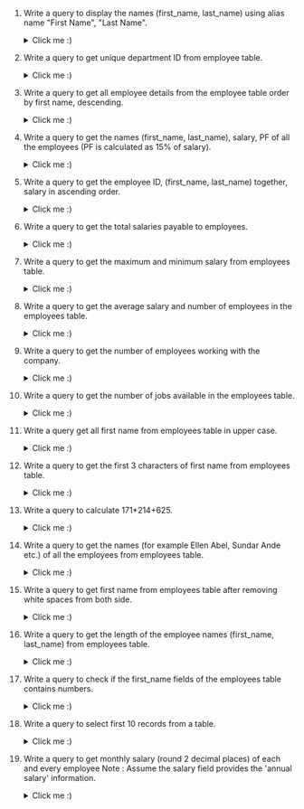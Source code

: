 1. Write a query to display the names (first_name, last_name) using alias name "First Name", "Last Name". 
    <details>
      <summary>Click me :)</summary>

    ```sql
    mysql> SELECT first_name AS "First Name", last_name AS "Last Name"
        -> FROM emp
        -> LIMIT 10;

      +------------+-----------+
      | First Name | Last Name |
      +------------+-----------+
      | Steven     | King      |
      | Neena      | Kochhar   |
      | Lex        | De Haan   |
      | Alexander  | Hunold    |
      | Bruce      | Ernst     |
      | David      | Austin    |
      | Valli      | Pataballa |
      | Diana      | Lorentz   |
      | Nancy      | Greenberg |
      | Daniel     | Faviet    |
      +------------+-----------+
    ```
    </details> 
2. Write a query to get unique department ID from employee table.
    <details>
      <summary>Click me :)</summary>

    ```sql
    mysql> SELECT DISTINCT dep_id
        -> FROM emp;

      +--------+
      | dep_id |
      +--------+
      |      0 |
      |     10 |
      |     20 |
      |     30 |
      |     40 |
      |     50 |
      |     60 |
      |     70 |
      |     80 |
      |     90 |
      |    100 |
      |    110 |
      +--------+
    ```
    </details> 
3. Write a query to get all employee details from the employee table order by first name, descending.
    <details>
      <summary>Click me :)</summary>

    ```sql
    mysql> SELECT *
    -> FROM emp
    -> ORDER BY first_name DESC
    -> LIMIT 10;
    
      +--------+------------+-----------+----------+--------------------+------------+------------+---------+----------+--------+--------+
      | emp_id | first_name | last_name | email    | phone_no           | hire_date  | job_id     | salary  | comm_pct | mgr_id | dep_id |
      +--------+------------+-----------+----------+--------------------+------------+------------+---------+----------+--------+--------+
      |    180 | Winston    | Taylor    | WTAYLOR  | 650.507.9876       | 1987-09-05 | SH_CLERK   | 3200.00 |     0.00 |    120 |     50 |
      |    171 | William    | Smith     | WSMITH   | 011.44.1343.629268 | 1987-08-27 | SA_REP     | 7400.00 |     0.15 |    148 |     80 |
      |    206 | William    | Gietz     | WGIETZ   | 515.123.8181       | 1987-10-01 | AC_ACCOUNT | 8300.00 |     0.00 |    205 |    110 |
      |    195 | Vance      | Jones     | VJONES   | 650.501.4876       | 1987-09-20 | SH_CLERK   | 2800.00 |     0.00 |    123 |     50 |
      |    106 | Valli      | Pataballa | VPATABAL | 590.423.4560       | 1987-06-23 | IT_PROG    | 4800.00 |     0.00 |    103 |     60 |
      |    141 | Trenna     | Rajs      | TRAJS    | 650.121.8009       | 1987-07-28 | ST_CLERK   | 3500.00 |     0.00 |    124 |     50 |
      |    132 | TJ         | Olson     | TJOLSON  | 650.124.8234       | 1987-07-19 | ST_CLERK   | 2100.00 |     0.00 |    121 |     50 |
      |    190 | Timothy    | Gates     | TGATES   | 650.505.3876       | 1987-09-15 | SH_CLERK   | 2900.00 |     0.00 |    122 |     50 |
      |    170 | Tayler     | Fox       | TFOX     | 011.44.1343.729268 | 1987-08-26 | SA_REP     | 9600.00 |     0.20 |    148 |     80 |
      |    203 | Susan      | Mavris    | SMAVRIS  | 515.123.7777       | 1987-09-28 | HR_REP     | 6500.00 |     0.00 |    101 |     40 |
      +--------+------------+-----------+----------+--------------------+------------+------------+---------+----------+--------+--------+
    ```
    </details> 
4. Write a query to get the names (first_name, last_name), salary, PF of all the employees (PF is calculated as 15% of salary).
    <details>
      <summary>Click me :)</summary>

    ```sql
    mysql> SELECT first_name, last_name, salary, salary*15/100 AS PF
        -> FROM emp
        -> LIMIT 15;

      +-------------+-----------+----------+-------------+
      | first_name  | last_name | salary   | PF          |
      +-------------+-----------+----------+-------------+
      | Steven      | King      | 24000.00 | 3600.000000 |
      | Neena       | Kochhar   | 17000.00 | 2550.000000 |
      | Lex         | De Haan   | 17000.00 | 2550.000000 |
      | Alexander   | Hunold    |  9000.00 | 1350.000000 |
      | Bruce       | Ernst     |  6000.00 |  900.000000 |
      | David       | Austin    |  4800.00 |  720.000000 |
      | Valli       | Pataballa |  4800.00 |  720.000000 |
      | Diana       | Lorentz   |  4200.00 |  630.000000 |
      | Nancy       | Greenberg | 12000.00 | 1800.000000 |
      | Daniel      | Faviet    |  9000.00 | 1350.000000 |
      | John        | Chen      |  8200.00 | 1230.000000 |
      | Ismael      | Sciarra   |  7700.00 | 1155.000000 |
      | Jose Manuel | Urman     |  7800.00 | 1170.000000 |
      | Luis        | Popp      |  6900.00 | 1035.000000 |
      | Den         | Raphaely  | 11000.00 | 1650.000000 |
      +-------------+-----------+----------+-------------+
    ```
    </details> 
5. Write a query to get the employee ID, (first_name, last_name) together, salary in ascending order.
    <details>
      <summary>Click me :)</summary>

    ```sql
    mysql> SELECT emp_id, CONCAT(first_name,' ',last_name) AS Name, Salary
        -> FROM emp
        -> ORDER BY salary ASC
        -> LIMIT 20;

      +--------+-------------------+---------+
      | emp_id | Name              | Salary  |
      +--------+-------------------+---------+
      |    132 | TJ Olson          | 2100.00 |
      |    128 | Steven Markle     | 2200.00 |
      |    136 | Hazel Philtanker  | 2200.00 |
      |    135 | Ki Gee            | 2400.00 |
      |    127 | James Landry      | 2400.00 |
      |    131 | James Marlow      | 2500.00 |
      |    182 | Martha Sullivan   | 2500.00 |
      |    140 | Joshua Patel      | 2500.00 |
      |    191 | Randall Perkins   | 2500.00 |
      |    144 | Peter Vargas      | 2500.00 |
      |    119 | Karen Colmenares  | 2500.00 |
      |    143 | Randall Matos     | 2600.00 |
      |    198 | Donald OConnell   | 2600.00 |
      |    199 | Douglas Grant     | 2600.00 |
      |    118 | Guy Himuro        | 2600.00 |
      |    126 | Irene Mikkilineni | 2700.00 |
      |    139 | John Seo          | 2700.00 |
      |    183 | Girard Geoni      | 2800.00 |
      |    117 | Sigal Tobias      | 2800.00 |
      |    130 | Mozhe Atkinson    | 2800.00 |
      +--------+-------------------+---------+
    ```
    </details> 
6. Write a query to get the total salaries payable to employees.
    <details>
      <summary>Click me :)</summary>

    ```sql
    mysql> SELECT SUM(Salary) AS Total
        -> FROM emp;

      +-----------+
      | Total     |
      +-----------+
      | 691400.00 |
      +-----------+
    ```
    </details> 
7. Write a query to get the maximum and minimum salary from employees table.
    <details>
      <summary>Click me :)</summary>

    ```sql
    mysql> SELECT MAX(salary) AS "Max Salary", MIN(salary) AS "Min Salary"
        -> FROM emp;

      +------------+------------+
      | Max Salary | Min Salary |
      +------------+------------+
      |   24000.00 |    2100.00 |
      +------------+------------+
    ```
    </details> 
8. Write a query to get the average salary and number of employees in the employees table.
    <details>
      <summary>Click me :)</summary>

    ```sql
    mysql> SELECT AVG(salary) AS "Average Salary", COUNT(*) AS "No. of employees"
        -> FROM emp;

      +----------------+------------------+
      | Average Salary | No. of employees |
      +----------------+------------------+
      |    6461.682243 |              107 |
      +----------------+------------------+
    ```
    </details> 
9. Write a query to get the number of employees working with the company.
    <details>
      <summary>Click me :)</summary>

    ```sql
    mysql> SELECT COUNT(*) AS "Number of employees"
        -> FROM emp;

      +---------------------+
      | Number of employees |
      +---------------------+
      |                 107 |
      +---------------------+
    ```
    </details> 
10. Write a query to get the number of jobs available in the employees table.
    <details>
      <summary>Click me :)</summary>

    ```sql
    mysql> SELECT COUNT(DISTINCT job_id) AS "Number of jobs"
        -> FROM emp;
        
      +----------------+
      | Number of jobs |
      +----------------+
      |             19 |
      +----------------+
    ```
    </details> 
11. Write a query get all first name from employees table in upper case.
    <details>
      <summary>Click me :)</summary>

    ```sql
    
    ```
    </details> 
12. Write a query to get the first 3 characters of first name from employees table.
    <details>
      <summary>Click me :)</summary>

    ```sql
    
    ```
    </details> 
13. Write a query to calculate 171*214+625.
    <details>
      <summary>Click me :)</summary>

    ```sql
    
    ```
    </details> 
14. Write a query to get the names (for example Ellen Abel, Sundar Ande etc.) of all the employees from employees table.
    <details>
      <summary>Click me :)</summary>

    ```sql
    
    ```
    </details> 
15. Write a query to get first name from employees table after removing white spaces from both side.
    <details>
      <summary>Click me :)</summary>

    ```sql
    
    ```
    </details> 
16. Write a query to get the length of the employee names (first_name, last_name) from employees table.
    <details>
      <summary>Click me :)</summary>

    ```sql
    
    ```
    </details> 
17. Write a query to check if the first_name fields of the employees table contains numbers.
    <details>
      <summary>Click me :)</summary>

    ```sql
    
    ```
    </details> 
18. Write a query to select first 10 records from a table.
    <details>
      <summary>Click me :)</summary>

    ```sql
    
    ```
    </details> 
19. Write a query to get monthly salary (round 2 decimal places) of each and every employee
Note : Assume the salary field provides the 'annual salary' information.
    <details>
      <summary>Click me :)</summary>

    ```sql
    
    ```
    </details> 